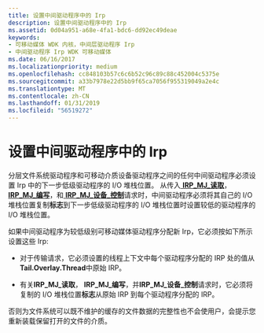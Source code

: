 ```yaml
---
title: 设置中间驱动程序中的 Irp
description: 设置中间驱动程序中的 Irp
ms.assetid: 0d04a951-a68e-4fa1-bdc6-dd92ec49deae
keywords:
- 可移动媒体 WDK 内核，中间层驱动程序 Irp
- 中间驱动程序 Irp WDK 可移动媒体
ms.date: 06/16/2017
ms.localizationpriority: medium
ms.openlocfilehash: cc848103b57c6c6b52c96c89c88c452004c5375e
ms.sourcegitcommit: a33b7978e22d5bb9f65ca7056f955319049a2e4c
ms.translationtype: MT
ms.contentlocale: zh-CN
ms.lasthandoff: 01/31/2019
ms.locfileid: "56519272"
---
```

# <a name="setting-up-irps-in-intermediate-drivers"></a>设置中间驱动程序中的 Irp





分层文件系统驱动程序和可移动介质设备驱动程序之间的任何中间驱动程序必须设置 Irp 中的下一步低级驱动程序的 I/O 堆栈位置。 从传入[ **IRP\_MJ\_读取**](https://msdn.microsoft.com/library/windows/hardware/ff550794)， [ **IRP\_MJ\_编写**](https://msdn.microsoft.com/library/windows/hardware/ff550819)，和[ **IRP\_MJ\_设备\_控制**](https://msdn.microsoft.com/library/windows/hardware/ff550744)请求时，中间驱动程序必须将其自己的 I/O 堆栈位置复制**标志**到下一步低级驱动程序的 I/O 堆栈位置时设置较低的驱动程序的 I/O 堆栈位置。

如果中间驱动程序为较低级别可移动媒体驱动程序分配新 Irp，它必须按如下所示设置这些 Irp:

-   对于传输请求，它必须设置的线程上下文中每个驱动程序分配的 IRP 处的值从**Tail.Overlay.Thread**中原始 IRP。

-   有关**IRP\_MJ\_读取**， **IRP\_MJ\_编写**，并**IRP\_MJ\_设备\_控制**请求时，它必须将复制的 I/O 堆栈位置**标志**从原始 IRP 到每个驱动程序分配的 IRP。

否则为文件系统可以既不维护的缓存的文件数据的完整性也不会使用户，会提示您重新装载保留打开的文件的介质。

 

 




